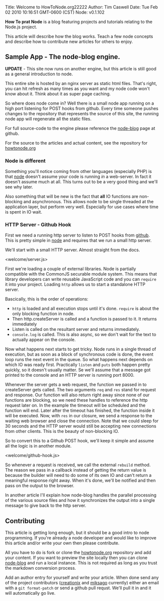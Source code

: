 Title: Welcome to HowToNode.org22222
Author: Tim Caswell
Date: Tue Feb 02 2010 10:16:51 GMT-0600 (CST)
Node: v0.1.102

**How To prat Node** is a blog featuring projects and tutorials relating to the Node.js project.

This article will describe how the blog works.  Teach a few node concepts and describe how to contribute new articles for others to enjoy.

## Sample App - The node-blog engine. ##

**UPDATE** - This site now runs on another engine, but this article is still good as a general introduction to node.

This entire site is hosted by an nginx server as static html files.  That's right, you can hit refresh as many times as you want and my node code won't know about it.  Think about it as super page caching.

So where does node come in?  Well there is a small node app running on a high port listening for POST hooks from github.  Every time someone pushes changes to the repository that represents the source of this site, the running node app will regenerate all the static files.

For full source-code to the engine please reference the [node-blog][] page at github.

For the source to the articles and actual content, see the repository for [howtonode.org][]

### Node is different ###

Something you'll notice coming from other languages (especially PHP) is that [node][] doesn't assume your code is running *in* a web-server.  In fact it doesn't assume much at all.  This turns out to be a very good thing and we'll see why later.

Also something that will be new is the fact that **all** IO functions are non-blocking and asynchronous.  This allows node to be single threaded at the application layer, but perform very well. Especially for use cases where time is spent in IO wait.

### HTTP Server - Github Hook ###

First we need a running http server to listen to POST hooks from [github][].  This is pretty simple in [node][] and requires that we run a small http server.

We'll start with a small HTTP server.  Almost straight from the docs.

<welcome/server.js>

First we're loading a couple of external libraries.  Node is partially compatible with the CommonJS securable module system.  This means that library developers can write reusable JavaScript code and you can `require` it into your project.  Loading `http` allows us to start a standalone HTTP server.

Bascically, this is the order of operations:

 - `http` is loaded and all execution stops until it's done.  `require` is about the only blocking function in node.
 - Then http.createServer is called and a function is passed to it.  It returns immediately
 - Listen is called on the resultant server and returns immediately.
 - `console.log` is called.  This is also async, so we don't wait for the text to actually appear on the console.

Now what happens next starts to get tricky.  Node runs in a single thread of execution, but as soon as a block of synchronous code is done, the event loop runs the next event in the queue.  So what happens next depends on which IO was ready first.  Practically `listen` and `puts` both happen pretty quickly, so it doesn't usually matter. Se we'll assume that a message got printed to the console and an HTTP server is running port 8000.

Whenever the server gets a web request, the function we passed in to createServer gets called.  The two arguments `req` and `res` stand for request and response.  Our function will also return right away since none of our functions are blocking, so we need these handles to reference the http request later on.  In the example the timeout will be scheduled and the function will end.  Later after the timeout has finished, the function inside it will be executed.  Now, with `res` in our closure, we send a response to the waiting web browser and close the connection.  Note that we could sleep for 30 seconds and the HTTP server would still be accepting new connections from other clients.  This is the beauty of non-blocking IO.

So to convert this to a Github POST hook, we'll keep it simple and assume all the logic is in another module.

<welcome/github-hook.js>

So whenever a request is received, we call the external `rebuild` method.  The reason we pass in a callback instead of getting the return value is because the builder will need to do some of its own IO and can't return a meaningful response right away.  When it's done, we'll be notified and then pass on the output to the browser.

In another article I'll explain how node-blog handles the parallel processing of the various source files and how it synchronizes the output into a single message to give back to the http server.

## Contributing ##

This article is getting long enough, but it should be a good intro to node programming.  If you're already a node developer and would like to improve this article and/or write your own then please contribute.

All you have to do is fork or clone the [howtonode.org] repository and add your content.  If you want to preview the site locally then you can clone [node-blog] and run a local instance.  This is not required as long as you trust the markdown conversion process.

Add an author entry for yourself and write your article.  When done send any of the project contributors ([creationix] and [miksago] currently) either an email with a `git format-patch` or send a github pull requst.  We'll pull it in and it will automatically go live.

[creationix]: http://github.com/creationix
[miksago]: http://github.com/miksago
[http]: http://nodejs.org/api.html#_http
[node]: http://nodejs.org/
[github]: http://github.com/
[node-blog]: http://github.com/creationix/node-blog
[howtonode.org]: http://github.com/creationix/howtonode.org
